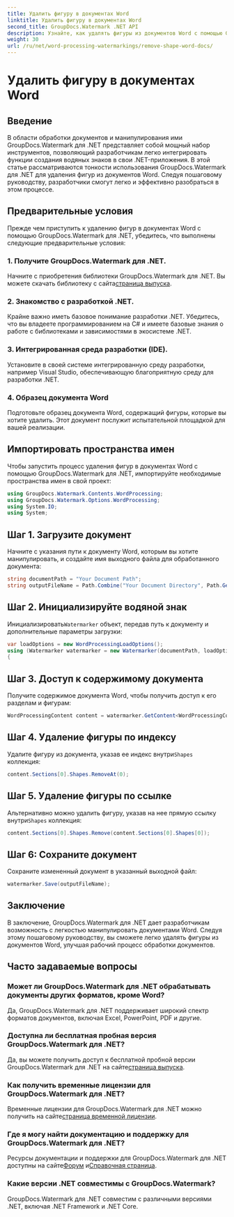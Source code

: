 ```yaml
---
title: Удалить фигуру в документах Word
linktitle: Удалить фигуру в документах Word
second_title: GroupDocs.Watermark .NET API
description: Узнайте, как удалять фигуры из документов Word с помощью GroupDocs.Watermark для .NET. Простое, эффективное и мощное манипулирование документами.
weight: 30
url: /ru/net/word-processing-watermarkings/remove-shape-word-docs/
---
```


# Удалить фигуру в документах Word

## Введение
В области обработки документов и манипулирования ими GroupDocs.Watermark для .NET представляет собой мощный набор инструментов, позволяющий разработчикам легко интегрировать функции создания водяных знаков в свои .NET-приложения. В этой статье рассматриваются тонкости использования GroupDocs.Watermark для .NET для удаления фигур из документов Word. Следуя пошаговому руководству, разработчики смогут легко и эффективно разобраться в этом процессе.
## Предварительные условия
Прежде чем приступить к удалению фигур в документах Word с помощью GroupDocs.Watermark для .NET, убедитесь, что выполнены следующие предварительные условия:
### 1. Получите GroupDocs.Watermark для .NET.
 Начните с приобретения библиотеки GroupDocs.Watermark для .NET. Вы можете скачать библиотеку с сайта[страница выпуска](https://releases.groupdocs.com/Watermark/net/).
### 2. Знакомство с разработкой .NET.
Крайне важно иметь базовое понимание разработки .NET. Убедитесь, что вы владеете программированием на C# и имеете базовые знания о работе с библиотеками и зависимостями в экосистеме .NET.
### 3. Интегрированная среда разработки (IDE).
Установите в своей системе интегрированную среду разработки, например Visual Studio, обеспечивающую благоприятную среду для разработки .NET. 
### 4. Образец документа Word
Подготовьте образец документа Word, содержащий фигуры, которые вы хотите удалить. Этот документ послужит испытательной площадкой для вашей реализации.

## Импортировать пространства имен
Чтобы запустить процесс удаления фигур в документах Word с помощью GroupDocs.Watermark для .NET, импортируйте необходимые пространства имен в свой проект:
```csharp
using GroupDocs.Watermark.Contents.WordProcessing;
using GroupDocs.Watermark.Options.WordProcessing;
using System.IO;
using System;
```
## Шаг 1. Загрузите документ
Начните с указания пути к документу Word, которым вы хотите манипулировать, и создайте имя выходного файла для обработанного документа:
```csharp
string documentPath = "Your Document Path";
string outputFileName = Path.Combine("Your Document Directory", Path.GetFileName(documentPath));
```
## Шаг 2. Инициализируйте водяной знак
 Инициализировать`Watermarker` объект, передав путь к документу и дополнительные параметры загрузки:
```csharp
var loadOptions = new WordProcessingLoadOptions();
using (Watermarker watermarker = new Watermarker(documentPath, loadOptions))
{
```
## Шаг 3. Доступ к содержимому документа
Получите содержимое документа Word, чтобы получить доступ к его разделам и фигурам:
```csharp
WordProcessingContent content = watermarker.GetContent<WordProcessingContent>();
```
## Шаг 4. Удаление фигуры по индексу
 Удалите фигуру из документа, указав ее индекс внутри`Shapes` коллекция:
```csharp
content.Sections[0].Shapes.RemoveAt(0);
```
## Шаг 5. Удаление фигуры по ссылке
 Альтернативно можно удалить фигуру, указав на нее прямую ссылку внутри`Shapes` коллекция:
```csharp
content.Sections[0].Shapes.Remove(content.Sections[0].Shapes[0]);
```
## Шаг 6: Сохраните документ
Сохраните измененный документ в указанный выходной файл:
```csharp
watermarker.Save(outputFileName);
```

## Заключение
В заключение, GroupDocs.Watermark для .NET дает разработчикам возможность с легкостью манипулировать документами Word. Следуя этому пошаговому руководству, вы сможете легко удалять фигуры из документов Word, улучшая рабочий процесс обработки документов.
## Часто задаваемые вопросы
### Может ли GroupDocs.Watermark для .NET обрабатывать документы других форматов, кроме Word?
Да, GroupDocs.Watermark для .NET поддерживает широкий спектр форматов документов, включая Excel, PowerPoint, PDF и другие.
### Доступна ли бесплатная пробная версия GroupDocs.Watermark для .NET?
 Да, вы можете получить доступ к бесплатной пробной версии GroupDocs.Watermark для .NET на сайте[страница выпуска](https://releases.groupdocs.com/).
### Как получить временные лицензии для GroupDocs.Watermark для .NET?
 Временные лицензии для GroupDocs.Watermark для .NET можно получить на сайте[страница временной лицензии](https://purchase.groupdocs.com/temporary-license/).
### Где я могу найти документацию и поддержку для GroupDocs.Watermark для .NET?
 Ресурсы документации и поддержки для GroupDocs.Watermark для .NET доступны на сайте[Форум](https://forum.groupdocs.com/c/watermark/19) и[Справочная страница](https://tutorials.groupdocs.com/Watermark/net/).
### Какие версии .NET совместимы с GroupDocs.Watermark?
GroupDocs.Watermark для .NET совместим с различными версиями .NET, включая .NET Framework и .NET Core.